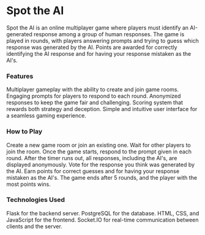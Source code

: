 # Spot the AI

Spot the AI is an online multiplayer game where players must identify an AI-generated response among a group of human responses. The game is played in rounds, with players answering prompts and trying to guess which response was generated by the AI. Points are awarded for correctly identifying the AI response and for having your response mistaken as the AI's.


### Features
Multiplayer gameplay with the ability to create and join game rooms.
Engaging prompts for players to respond to each round.
Anonymized responses to keep the game fair and challenging.
Scoring system that rewards both strategy and deception.
Simple and intuitive user interface for a seamless gaming experience.

### How to Play
Create a new game room or join an existing one.
Wait for other players to join the room.
Once the game starts, respond to the prompt given in each round.
After the timer runs out, all responses, including the AI's, are displayed anonymously.
Vote for the response you think was generated by the AI.
Earn points for correct guesses and for having your response mistaken as the AI's.
The game ends after 5 rounds, and the player with the most points wins.

### Technologies Used
Flask for the backend server.
PostgreSQL for the database.
HTML, CSS, and JavaScript for the frontend.
Socket.IO for real-time communication between clients and the server.
